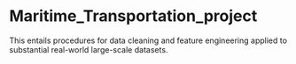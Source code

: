 # Maritime_Transportation_project
This entails procedures for data cleaning and feature engineering applied to substantial real-world large-scale datasets.
